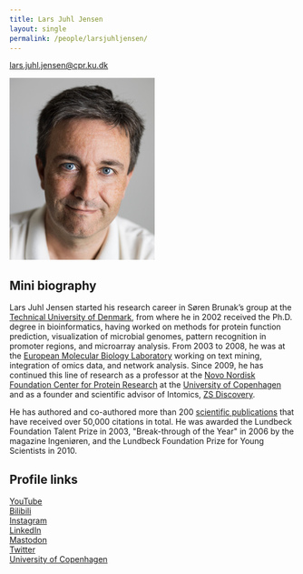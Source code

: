 ```yaml
---
title: Lars Juhl Jensen
layout: single
permalink: /people/larsjuhljensen/
---
```

<lars.juhl.jensen@cpr.ku.dk>

![Photo of Lars Juhl Jensen](people_larsjuhljensen_big.jpg)  

## Mini biography

Lars Juhl Jensen started his research career in Søren Brunak’s group at the [Technical University of Denmark](http://www.dtu.dk/), from where he in 2002 received the Ph.D. degree in bioinformatics, having worked on methods for protein function prediction, visualization of microbial genomes, pattern recognition in promoter regions, and microarray analysis. From 2003 to 2008, he was at the [European Molecular Biology Laboratory](https://www.embl.de/) working on text mining, integration of omics data, and network analysis. Since 2009, he has continued this line of research as a professor at the [Novo Nordisk Foundation Center for Protein Research](http://www.cpr.ku.dk/) at the [University of Copenhagen](http://www.ku.dk/) and as a founder and scientific advisor of Intomics, [ZS Discovery](https://www.zs.com/solutions/life-sciences-randd-and-medical/zs-discovery).

He has authored and co-authored more than 200 [scientific publications](/publications/) that have received over 50,000 citations in total. He was awarded the Lundbeck Foundation Talent Prize in 2003, "Break-through of the Year" in 2006 by the magazine Ingeniøren, and the Lundbeck Foundation Prize for Young Scientists in 2010.

## Profile links

[YouTube](https://www.youtube.com/larsjuhljensen)  
[Bilibili](https://space.bilibili.com/1200715457)  
[Instagram](https://www.instagram.com/lars.juhl.jensen/)  
[LinkedIn](https://www.linkedin.com/in/larsjuhljensen/)  
[Mastodon](https://mas.to/@larsjuhljensen)  
[Twitter](https://twitter.com/larsjuhljensen)  
[University of Copenhagen](https://www.cpr.ku.dk/staff/jensen-group/?pure=en/persons/343848)
